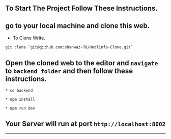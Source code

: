 ## To Start The Project Follow These Instructions.

 ## go to your local machine and clone this web.

* To Clone Write.

```git
git clone `git@github.com:shanwaz-78/Hodlinfo-Clone.git`
```
## Open the cloned web to the editor and `navigate` to `backend folder` and then follow these instructions.

```git
* cd backend

* npm install

* npm run dev

```
## Your Server will run at port `http://localhost:8002`
---